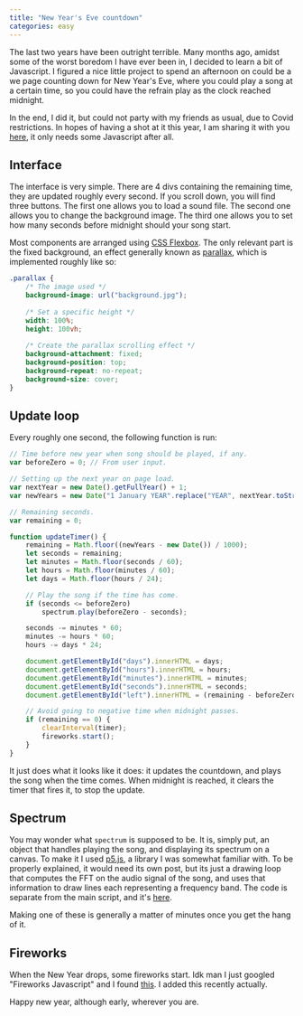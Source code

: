 ```yaml
---
title: "New Year's Eve countdown"
categories: easy
---
```


The last two years have been outright terrible. Many months ago, amidst some of
the worst boredom I have ever been in, I decided to learn a bit of Javascript.
I figured a nice little project to spend an afternoon on could be a we page 
counting down for New Year's Eve, where you could play a song at a certain time,
so you could have the refrain play as the clock reached midnight.

In the end, I did it, but could not party with my friends as usual, due to Covid
restrictions. In hopes of having a shot at it this year, I am sharing it with
you [here](/misc/newyear.html), it only needs some Javascript after all.

## Interface

The interface is very simple. There are 4 divs containing the remaining time,
they are updated roughly every second. If you scroll down, you will find three
buttons. The first one allows you to load a sound file. The second one allows
you to change the background image. The third one allows you to set how many
seconds before midnight should your song start.

Most components are arranged using [CSS Flexbox](https://www.w3schools.com/csS/css3_flexbox.asp).
The only relevant part is the fixed background, an effect generally known as
[parallax](https://www.w3schools.com/howto/howto_css_parallax.asp), which is
implemented roughly like so:

```css
.parallax {
    /* The image used */
    background-image: url("background.jpg");
  
    /* Set a specific height */
    width: 100%;
    height: 100vh;
  
    /* Create the parallax scrolling effect */
    background-attachment: fixed;
    background-position: top;
    background-repeat: no-repeat;
    background-size: cover;
}
```


## Update loop

Every roughly one second, the following function is run:

```javascript
// Time before new year when song should be played, if any.
var beforeZero = 0; // From user input.

// Setting up the next year on page load.
var nextYear = new Date().getFullYear() + 1;
var newYears = new Date("1 January YEAR".replace("YEAR", nextYear.toString()));

// Remaining seconds.
var remaining = 0;

function updateTimer() {
    remaining = Math.floor((newYears - new Date()) / 1000);
    let seconds = remaining;
    let minutes = Math.floor(seconds / 60);
    let hours = Math.floor(minutes / 60);
    let days = Math.floor(hours / 24);

    // Play the song if the time has come.
    if (seconds <= beforeZero)
        spectrum.play(beforeZero - seconds);

    seconds -= minutes * 60;
    minutes -= hours * 60;
    hours -= days * 24;

    document.getElementById("days").innerHTML = days;
    document.getElementById("hours").innerHTML = hours;
    document.getElementById("minutes").innerHTML = minutes;
    document.getElementById("seconds").innerHTML = seconds;
    document.getElementById("left").innerHTML = (remaining - beforeZero) + " remaining.";

    // Avoid going to negative time when midnight passes.
    if (remaining == 0) {
        clearInterval(timer);
        fireworks.start();
    }
}
```

It just does what it looks like it does: it updates the countdown, and plays
the song when the time comes. When midnight is reached, it clears the timer that
fires it, to stop the update.

## Spectrum

You may wonder what `spectrum` is supposed to be. It is, simply put, an object
that handles playing the song, and displaying its spectrum on a canvas. To
make it I used [p5.js](https://p5js.org/), a library I was somewhat familiar
with. To be properly explained, it would need its own post, but its just a
drawing loop that computes the FFT on the audio signal of the song, and uses
that information to draw lines each representing a frequency band. The code is
separate from the main script, and it's [here](/misc/spectrum.js).

Making one of these is generally a matter of minutes once you get the hang of
it.

## Fireworks

When the New Year drops, some fireworks start. Idk man I just googled "Fireworks
Javascript" and I found [this](https://fireworks.js.org/). I added this recently
actually.

Happy new year, although early, wherever you are.